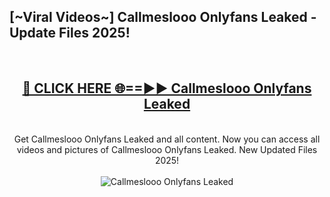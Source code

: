 <h2>[~Viral Videos~] Callmeslooo Onlyfans Leaked - Update Files 2025!</h2>
<br>
<div align="center">
<h2><a href="https://betterlinks.top/A2PfLJ" rel="nofollow">🔴 CLICK HERE 🌐==►► Callmeslooo Onlyfans Leaked</a></h2>
<br>
Get Callmeslooo Onlyfans Leaked and all content. Now you can access all videos and pictures of Callmeslooo Onlyfans Leaked. New Updated Files 2025!
<br>
<br>
<a href="https://betterlinks.top/A2PfLJ" rel="nofollow" data-target="animated-image.originalLink"><img src="https://i.ibb.co.com/WyWwxjT/player-gif2.gif" alt="Callmeslooo Onlyfans Leaked" style="max-width: 100%; display: inline-block;" data-target="animated-image.originalImage"></a>
</div>
<br>
